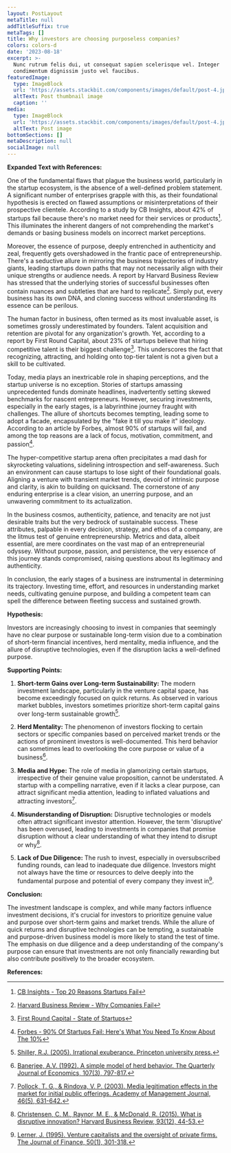 ```yaml
---
layout: PostLayout
metaTitle: null
addTitleSuffix: true
metaTags: []
title: Why investors are choosing purposeless companies?
colors: colors-d
date: '2023-08-18'
excerpt: >-
  Nunc rutrum felis dui, ut consequat sapien scelerisque vel. Integer
  condimentum dignissim justo vel faucibus.
featuredImage:
  type: ImageBlock
  url: 'https://assets.stackbit.com/components/images/default/post-4.jpeg'
  altText: Post thumbnail image
  caption: ''
media:
  type: ImageBlock
  url: 'https://assets.stackbit.com/components/images/default/post-4.jpeg'
  altText: Post image
bottomSections: []
metaDescription: null
socialImage: null
---
```

**Expanded Text with References:**

One of the fundamental flaws that plague the business world, particularly in the startup ecosystem, is the absence of a well-defined problem statement. A significant number of enterprises grapple with this, as their foundational hypothesis is erected on flawed assumptions or misinterpretations of their prospective clientele. According to a study by CB Insights, about 42% of startups fail because there's no market need for their services or products[^1^]. This illuminates the inherent dangers of not comprehending the market's demands or basing business models on incorrect market perceptions.

Moreover, the essence of purpose, deeply entrenched in authenticity and zeal, frequently gets overshadowed in the frantic pace of entrepreneurship. There's a seductive allure in mirroring the business trajectories of industry giants, leading startups down paths that may not necessarily align with their unique strengths or audience needs. A report by Harvard Business Review has stressed that the underlying stories of successful businesses often contain nuances and subtleties that are hard to replicate[^2^]. Simply put, every business has its own DNA, and cloning success without understanding its essence can be perilous.

The human factor in business, often termed as its most invaluable asset, is sometimes grossly underestimated by founders. Talent acquisition and retention are pivotal for any organization's growth. Yet, according to a report by First Round Capital, about 23% of startups believe that hiring competitive talent is their biggest challenge[^3^]. This underscores the fact that recognizing, attracting, and holding onto top-tier talent is not a given but a skill to be cultivated.

Today, media plays an inextricable role in shaping perceptions, and the startup universe is no exception. Stories of startups amassing unprecedented funds dominate headlines, inadvertently setting skewed benchmarks for nascent entrepreneurs. However, securing investments, especially in the early stages, is a labyrinthine journey fraught with challenges. The allure of shortcuts becomes tempting, leading some to adopt a facade, encapsulated by the "fake it till you make it" ideology. According to an article by Forbes, almost 90% of startups will fail, and among the top reasons are a lack of focus, motivation, commitment, and passion[^4^].

The hyper-competitive startup arena often precipitates a mad dash for skyrocketing valuations, sidelining introspection and self-awareness. Such an environment can cause startups to lose sight of their foundational goals. Aligning a venture with transient market trends, devoid of intrinsic purpose and clarity, is akin to building on quicksand. The cornerstone of any enduring enterprise is a clear vision, an unerring purpose, and an unwavering commitment to its actualization.

In the business cosmos, authenticity, patience, and tenacity are not just desirable traits but the very bedrock of sustainable success. These attributes, palpable in every decision, strategy, and ethos of a company, are the litmus test of genuine entrepreneurship. Metrics and data, albeit essential, are mere coordinates on the vast map of an entrepreneurial odyssey. Without purpose, passion, and persistence, the very essence of this journey stands compromised, raising questions about its legitimacy and authenticity.

In conclusion, the early stages of a business are instrumental in determining its trajectory. Investing time, effort, and resources in understanding market needs, cultivating genuine purpose, and building a competent team can spell the difference between fleeting success and sustained growth.



**Hypothesis:**

Investors are increasingly choosing to invest in companies that seemingly have no clear purpose or sustainable long-term vision due to a combination of short-term financial incentives, herd mentality, media influence, and the allure of disruptive technologies, even if the disruption lacks a well-defined purpose.

**Supporting Points:**

1.  **Short-term Gains over Long-term Sustainability:** The modern investment landscape, particularly in the venture capital space, has become exceedingly focused on quick returns. As observed in various market bubbles, investors sometimes prioritize short-term capital gains over long-term sustainable growth[^5^].

2.  **Herd Mentality:** The phenomenon of investors flocking to certain sectors or specific companies based on perceived market trends or the actions of prominent investors is well-documented. This herd behavior can sometimes lead to overlooking the core purpose or value of a business[^6^].

3.  **Media and Hype:** The role of media in glamorizing certain startups, irrespective of their genuine value proposition, cannot be understated. A startup with a compelling narrative, even if it lacks a clear purpose, can attract significant media attention, leading to inflated valuations and attracting investors[^7^].

4.  **Misunderstanding of Disruption:** Disruptive technologies or models often attract significant investor attention. However, the term 'disruptive' has been overused, leading to investments in companies that promise disruption without a clear understanding of what they intend to disrupt or why[^8^].

5.  **Lack of Due Diligence:** The rush to invest, especially in oversubscribed funding rounds, can lead to inadequate due diligence. Investors might not always have the time or resources to delve deeply into the fundamental purpose and potential of every company they invest in[^9^].

**Conclusion:**

The investment landscape is complex, and while many factors influence investment decisions, it's crucial for investors to prioritize genuine value and purpose over short-term gains and market trends. While the allure of quick returns and disruptive technologies can be tempting, a sustainable and purpose-driven business model is more likely to stand the test of time. The emphasis on due diligence and a deep understanding of the company's purpose can ensure that investments are not only financially rewarding but also contribute positively to the broader ecosystem.

**References:**


[^1^]: [CB Insights - Top 20 Reasons Startups Fail](https://www.cbinsights.com/research/startup-failure-reasons-top/)

[^2^]: [Harvard Business Review - Why Companies Fail](https://hbr.org/2013/05/why-companies-fail-and-how-their-founders-can-bounce-back)

[^3^]: [First Round Capital - State of Startups](https://stateofstartups.firstround.com/)

[^4^]: [Forbes - 90% Of Startups Fail: Here's What You Need To Know About The 10%](https://www.forbes.com/sites/neilpatel/2015/01/16/90-of-startups-will-fail-heres-what-you-need-to-know-about-the-10/?sh=6e4298486649)

[^5^]: [Shiller, R.J. (2005). Irrational exuberance. Princeton university press.](https://press.princeton.edu/books/paperback/9780691166261/irrational-exuberance)

[^6^]: [Banerjee, A.V. (1992). A simple model of herd behavior. The Quarterly Journal of Economics, 107(3), 797-817.](https://www.jstor.org/stable/2118364)

[^7^]: [Pollock, T. G., & Rindova, V. P. (2003). Media legitimation effects in the market for initial public offerings. Academy of Management Journal, 46(5), 631-642.](https://journals.aom.org/doi/10.5465/30040690)

[^8^]: [Christensen, C. M., Raynor, M. E., & McDonald, R. (2015). What is disruptive innovation? Harvard Business Review, 93(12), 44-53.](https://hbr.org/2015/12/what-is-disruptive-innovation)

[^9^]: [Lerner, J. (1995). Venture capitalists and the oversight of private firms. The Journal of Finance, 50(1), 301-318.](https://www.jstor.org/stable/2329243)
